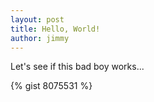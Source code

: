 ```yaml
---
layout: post
title: Hello, World!
author: jimmy
---
```


Let's see if this bad boy works...

{% gist 8075531 %}